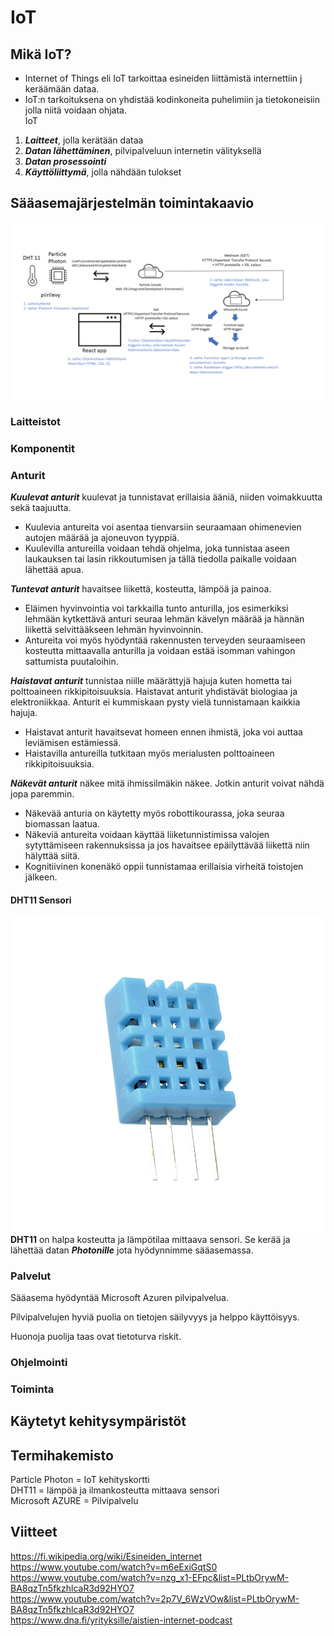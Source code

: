 # IoT  

## Mikä IoT?  
* Internet of Things eli IoT tarkoittaa esineiden liittämistä internettiin j keräämään dataa.  
* IoT:n tarkoituksena on yhdistää kodinkoneita puhelimiin ja tietokoneisiin jolla niitä voidaan ohjata.  
IoT
1. ***Laitteet***, jolla kerätään dataa
2. ***Datan lähettäminen***, pilvipalveluun internetin välityksellä
3. ***Datan prosessointi***
4. ***Käyttöliittymä***, jolla nähdään tulokset


## Sääasemajärjestelmän toimintakaavio  
![joo](saaasema.jpg)
### Laitteistot  
### Komponentit  
### **Anturit**
***Kuulevat anturit*** kuulevat ja tunnistavat erillaisia ääniä, niiden voimakkuutta sekä taajuutta.  
* Kuulevia antureita voi asentaa tienvarsiin seuraamaan ohimenevien autojen määrää ja ajoneuvon tyyppiä.
* Kuulevilla antureilla voidaan tehdä ohjelma, joka tunnistaa aseen laukauksen tai lasin rikkoutumisen ja tällä tiedolla paikalle voidaan lähettää apua.

***Tuntevat anturit*** havaitsee liikettä, kosteutta, lämpöä ja painoa.  
* Eläimen hyvinvointia voi tarkkailla tunto anturilla, jos esimerkiksi lehmään kytkettävä anturi seuraa lehmän kävelyn määrää ja hännän liikettä selvittääkseen lehmän hyvinvoinnin.  
* Antureita voi myös hyödyntää rakennusten terveyden seuraamiseen kosteutta mittaavalla anturilla ja voidaan estää isomman vahingon sattumista puutaloihin.

***Haistavat anturit*** tunnistaa niille määrättyjä hajuja kuten hometta tai polttoaineen rikkipitoisuuksia. Haistavat anturit yhdistävät biologiaa ja elektroniikkaa. Anturit ei kummiskaan pysty vielä tunnistamaan kaikkia hajuja.
* Haistavat anturit havaitsevat homeen ennen ihmistä, joka voi auttaa leviämisen estämiessä.  
* Haistavilla antureilla tutkitaan myös merialusten polttoaineen rikkipitoisuuksia.

***Näkevät anturit*** näkee mitä ihmissilmäkin näkee. Jotkin anturit voivat nähdä jopa paremmin.
* Näkevää anturia on käytetty myös robottikourassa, joka seuraa biomassan laatua.  
* Näkeviä antureita voidaan käyttää liiketunnistimissa valojen sytyttämiseen rakennuksissa ja jos havaitsee epäilyttävää liikettä niin hälyttää siitä.
* Kognitiivinen konenäkö oppii tunnistamaa erillaisia virheitä toistojen jälkeen.

#### **DHT11 Sensori**
![jo](DHT11.png)  
**DHT11** on halpa kosteutta ja lämpötilaa mittaava sensori. Se kerää ja lähettää datan ***Photonille*** jota hyödynnimme sääasemassa.

### Palvelut  
Sääasema hyödyntää Microsoft Azuren pilvipalvelua.  

Pilvipalvelujen hyviä puolia on tietojen säilyvyys ja helppo käyttöisyys.  

Huonoja puolija taas ovat tietoturva riskit.  

### Ohjelmointi  
### Toiminta  
## Käytetyt kehitysympäristöt  
## Termihakemisto  
Particle Photon = IoT kehityskortti  
DHT11 = lämpöä ja ilmankosteutta mittaava sensori  
Microsoft AZURE = Pilvipalvelu  
## Viitteet  
https://fi.wikipedia.org/wiki/Esineiden_internet  
https://www.youtube.com/watch?v=m6eExiGqtS0  
https://www.youtube.com/watch?v=nzg_x1-EFpc&list=PLtbOrywM-BA8qzTn5fkzhlcaR3d92HYO7  
https://www.youtube.com/watch?v=2p7V_6WzVOw&list=PLtbOrywM-BA8qzTn5fkzhlcaR3d92HYO7  
https://www.dna.fi/yrityksille/aistien-internet-podcast
